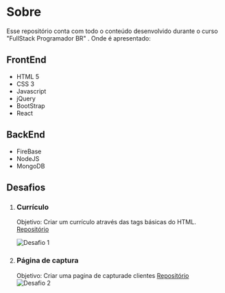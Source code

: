 # Sobre

Esse repositório conta com todo o conteúdo desenvolvido durante o curso "FullStack Programador BR" . Onde é apresentado:

## FrontEnd

- HTML 5
- CSS 3
- Javascript
- jQuery
- BootStrap
- React

## BackEnd

- FireBase
- NodeJS
- MongoDB

## Desafios

1. ### Currículo

   

   Objetivo: Criar um currículo através das tags básicas do HTML.
   [Repositório](https://github.com/felipemimoura/programadorBR/tree/master/htmlBasico/desafio)

   ![Desafio 1](https://imgur.com/hSsiupV.jpg)

1. ### Página de captura

   Objetivo: Criar uma pagina de capturade clientes
   [Repositório](https://github.com/felipemimoura/programadorBR/tree/master/projeto-pagina-captura)
   ![Desafio 2](https://imgur.com/PJ8Szyn.jpg)
   



